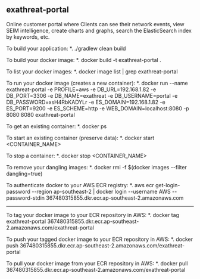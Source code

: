 exathreat-portal
----------------
Online customer portal where Clients can see their network events, view SEIM intelligence, create charts and graphs, search the ElasticSearch index by keywords, etc.


To build your application:
*. ./gradlew clean build

To build your docker image: 
*. docker build -t exathreat-portal .

To list your docker images:
*. docker image list | grep exathreat-portal

To run your docker image (creates a new container):
*. docker run --name exathreat-portal -e PROFILE=aws -e DB_URL=192.168.1.82 -e DB_PORT=3306 -e DB_NAME=exathreat -e DB_USERNAME=portal -e DB_PASSWORD=xsH4RbKADYLr -e ES_DOMAIN=192.168.1.82 -e ES_PORT=9200 -e ES_SCHEME=http -e WEB_DOMAIN=localhost:8080 -p 8080:8080 exathreat-portal

To get an existing container:
*. docker ps

To start an existing container (preserve data):
*. docker start <CONTAINER_NAME>

To stop a container:
*. docker stop <CONTAINER_NAME>

To remove your dangling images:
*. docker rmi -f $(docker images --filter dangling=true)

To authenticate docker to your AWS ECR registry:
*. aws ecr get-login-password --region ap-southeast-2 | docker login --username AWS --password-stdin 367480315855.dkr.ecr.ap-southeast-2.amazonaws.com

---

To tag your docker image to your ECR repository in AWS:
*. docker tag exathreat-portal 367480315855.dkr.ecr.ap-southeast-2.amazonaws.com/exathreat-portal

To push your tagged docker image to your ECR repository in AWS:
*. docker push 367480315855.dkr.ecr.ap-southeast-2.amazonaws.com/exathreat-portal

To pull your docker image from your ECR repository in AWS:
*. docker pull 367480315855.dkr.ecr.ap-southeast-2.amazonaws.com/exathreat-portal
